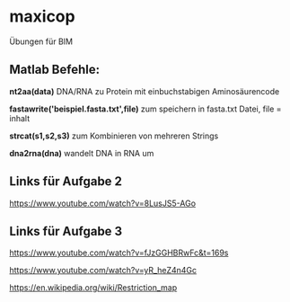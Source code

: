 # maxicop
Übungen für BIM


## Matlab Befehle:

**nt2aa(data)** DNA/RNA zu Protein mit einbuchstabigen Aminosäurencode

**fastawrite('beispiel.fasta.txt',file)** zum speichern in fasta.txt Datei, file = inhalt

**strcat(s1,s2,s3)** zum Kombinieren von mehreren Strings

**dna2rna(dna)** wandelt DNA in RNA um

## Links für Aufgabe 2
https://www.youtube.com/watch?v=8LusJS5-AGo

## Links für Aufgabe 3

https://www.youtube.com/watch?v=fJzGGHBRwFc&t=169s

https://www.youtube.com/watch?v=yR_heZ4n4Gc

https://en.wikipedia.org/wiki/Restriction_map
